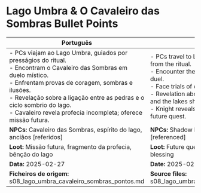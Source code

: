 # Lago Umbra & O Cavaleiro das Sombras  Bullet Points

| Português                                                                                                                                                                                                                                                                                                                   | English                                                                                                                                                                                                                                                                                                                |
| --------------------------------------------------------------------------------------------------------------------------------------------------------------------------------------------------------------------------------------------------------------------------------------------------------------------------- | ---------------------------------------------------------------------------------------------------------------------------------------------------------------------------------------------------------------------------------------------------------------------------------------------------------------------- |
| - PCs viajam ao Lago Umbra, guiados por presságios do ritual.<br>- Encontram o Cavaleiro das Sombras em duelo místico.<br>- Enfrentam provas de coragem, sombras e ilusões.<br>- Revelação sobre a ligação entre as pedras e o ciclo sombrio do lago.<br>- Cavaleiro revela profecia incompleta; oferece missão futura.<br> | - PCs travel to Lago Umbra, guided by omens from the ritual.<br>- Encounter the Shadow Knight in a mystical duel.<br>- Face trials of courage, shadows, and illusions.<br>- Revelation about the link between the stones and the lakes shadow cycle.<br>- Knight reveals incomplete prophecy; offers future quest.<br> |
| **NPCs:** Cavaleiro das Sombras, espírito do lago, anciãos [referidos]                                                                                                                                                                                                                                                      | **NPCs:** Shadow Knight, lake spirit, elders [referenced]                                                                                                                                                                                                                                                              |
| **Loot:** Missão futura, fragmento da profecia, bênção do lago                                                                                                                                                                                                                                                              | **Loot:** Future quest, prophecy fragment, lakes blessing                                                                                                                                                                                                                                                              |
| **Data:** 2025-02-27                                                                                                                                                                                                                                                                                                        | **Date:** 2025-02-27                                                                                                                                                                                                                                                                                                   |
| **Ficheiros de origem:** s08_lago_umbra_cavaleiro_sombras_pontos.md                                                                                                                                                                                                                                                         | **Source files:** s08_lago_umbra_cavaleiro_sombras_pontos.md                                                                                                                                                                                                                                                           |



















